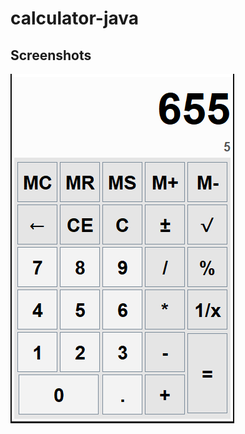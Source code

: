 # calculator-java

## Screenshots

![sort-app-light-mode](https://raw.githubusercontent.com/kalczur/calculator-java/main/Screenshot/calc_screen.png)
